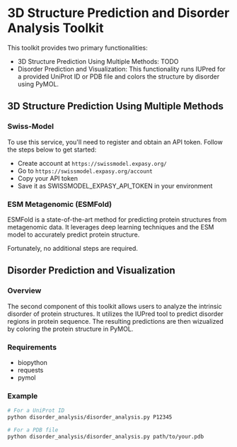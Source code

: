 # 3D Structure Prediction and Disorder Analysis Toolkit

This toolkit provides two primary functionalities: 
- 3D Structure Prediction Using Multiple Methods: TODO
- Disorder Prediction and Visualization: This functionality runs IUPred for a provided UniProt ID or PDB file and colors the structure by disorder using PyMOL.


## 3D Structure Prediction Using Multiple Methods

### Swiss-Model
To use this service, you'll need to register and obtain an API token. Follow the steps below to get started:
- Create account at `https://swissmodel.expasy.org/`
- Go to `https://swissmodel.expasy.org/account`
- Copy your API token 
- Save it as SWISSMODEL_EXPASY_API_TOKEN in your environment

### ESM Metagenomic (ESMFold)
ESMFold is a state-of-the-art method for predicting protein structures from metagenomic data. It leverages deep learning techniques and the ESM model to accurately predict protein structure.

Fortunately, no additional steps are required.

## Disorder Prediction and Visualization

### Overview
The second component of this toolkit allows users to analyze the intrinsic disorder
of protein structures. It utilizes the IUPred tool to predict disorder regions in protein sequence. The resulting 
predictions are then wizualized by coloring the protein structure in PyMOL.

### Requirements
- biopython
- requests
- pymol

### Example
```bash
# For a UniProt ID
python disorder_analysis/disorder_analysis.py P12345

# For a PDB file
python disorder_analysis/disorder_analysis.py path/to/your.pdb
```
